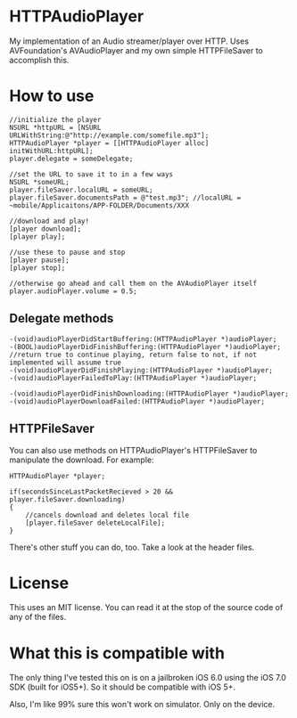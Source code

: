 HTTPAudioPlayer
========

My implementation of an Audio streamer/player over HTTP. Uses AVFoundation's AVAudioPlayer and my own simple HTTPFileSaver to accomplish this.

# How to use

```objc
//initialize the player
NSURL *httpURL = [NSURL URLWithString:@"http://example.com/somefile.mp3"];
HTTPAudioPlayer *player = [[HTTPAudioPlayer alloc] initWithURL:httpURL];
player.delegate = someDelegate;

//set the URL to save it to in a few ways
NSURL *someURL;
player.fileSaver.localURL = someURL;
player.fileSaver.documentsPath = @"test.mp3"; //localURL = ~mobile/Applicaitons/APP-FOLDER/Documents/XXX

//download and play!
[player download];
[player play];

//use these to pause and stop
[player pause];
[player stop];

//otherwise go ahead and call them on the AVAudioPlayer itself
player.audioPlayer.volume = 0.5;

```

## Delegate methods

```objc
-(void)audioPlayerDidStartBuffering:(HTTPAudioPlayer *)audioPlayer;
-(BOOL)audioPlayerDidFinishBuffering:(HTTPAudioPlayer *)audioPlayer; //return true to continue playing, return false to not, if not implemented will assume true
-(void)audioPlayerDidFinishPlaying:(HTTPAudioPlayer *)audioPlayer;
-(void)audioPlayerFailedToPlay:(HTTPAudioPlayer *)audioPlayer;

-(void)audioPlayerDidFinishDownloading:(HTTPAudioPlayer *)audioPlayer;
-(void)audioPlayerDownloadFailed:(HTTPAudioPlayer *)audioPlayer;

```

## HTTPFileSaver

You can also use methods on HTTPAudioPlayer's HTTPFileSaver to manipulate the download. For example:

```objc
HTTPAudioPlayer *player;

if(secondsSinceLastPacketRecieved > 20 && player.fileSaver.downloading)
{
    //cancels download and deletes local file
    [player.fileSaver deleteLocalFile];
}

```

There's other stuff you can do, too. Take a look at the header files.

# License

This uses an MIT license. You can read it at the stop of the source code of any of the files.

# What this is compatible with

The only thing I've tested this on is on a jailbroken iOS 6.0 using the iOS 7.0 SDK (built for iOS5+). So it should be compatible with iOS 5+.

Also, I'm like 99% sure this won't work on simulator. Only on the device.
